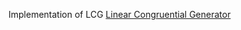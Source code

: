 Implementation of LCG [Linear Congruential Generator](https://en.wikipedia.org/wiki/Linear_congruential_generator)
